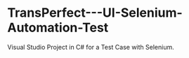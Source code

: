 # TransPerfect---UI-Selenium-Automation-Test
Visual Studio Project in C# for a Test Case with Selenium.

